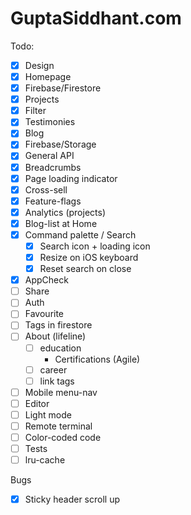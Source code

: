 # GuptaSiddhant.com

Todo:

- [x] Design
- [x] Homepage
- [x] Firebase/Firestore
- [x] Projects
- [x] Filter
- [x] Testimonies
- [x] Blog
- [x] Firebase/Storage
- [x] General API
- [x] Breadcrumbs
- [x] Page loading indicator
- [x] Cross-sell
- [x] Feature-flags
- [x] Analytics (projects)
- [x] Blog-list at Home
- [x] Command palette / Search
  - [x] Search icon + loading icon
  - [x] Resize on iOS keyboard
  - [x] Reset search on close
- [x] AppCheck
- [ ] Share
- [ ] Auth
- [ ] Favourite
- [ ] Tags in firestore
- [ ] About (lifeline)
  - [ ] education
    - Certifications (Agile)
  - [ ] career
  - [ ] link tags
- [ ] Mobile menu-nav
- [ ] Editor
- [ ] Light mode
- [ ] Remote terminal
- [ ] Color-coded code
- [ ] Tests
- [ ] lru-cache

Bugs

- [x] Sticky header scroll up
